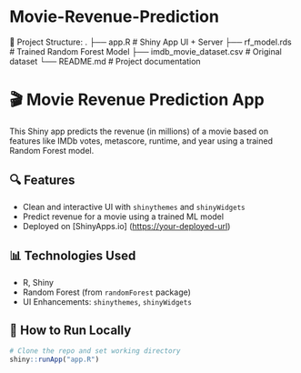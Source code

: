 # Movie-Revenue-Prediction
📌 Project Structure:
.
├── app.R                 # Shiny App UI + Server
├── rf_model.rds          # Trained Random Forest Model
├── imdb_movie_dataset.csv # Original dataset
└── README.md             # Project documentation
# 🎬 Movie Revenue Prediction App

This Shiny app predicts the revenue (in millions) of a movie based on features like IMDb votes, metascore, runtime, and year using a trained Random Forest model.

## 🔍 Features
- Clean and interactive UI with `shinythemes` and `shinyWidgets`
- Predict revenue for a movie using a trained ML model
- Deployed on [ShinyApps.io] ([https://your-deployed-url](https://64pj3f-padala-sreethika.shinyapps.io/project/))

## 📊 Technologies Used
- R, Shiny
- Random Forest (from `randomForest` package)
- UI Enhancements: `shinythemes`, `shinyWidgets`

## 🚀 How to Run Locally
```r
# Clone the repo and set working directory
shiny::runApp("app.R")

